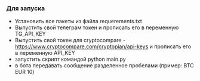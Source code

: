 ### Для запуска
* Установить все пакеты из файла requerements.txt
* Выпустить свой телеграм токен и прописать его в переменную TG_API_KEY
* Выпустить свой токен для cryptocompare - https://www.cryptocompare.com/cryptopian/api-keys и прописать его в переменную API_KEY
* запустить скрипт командой python main.py
* в бота передавать сообщение разделенное пробелами (пример: BTC EUR 10)
